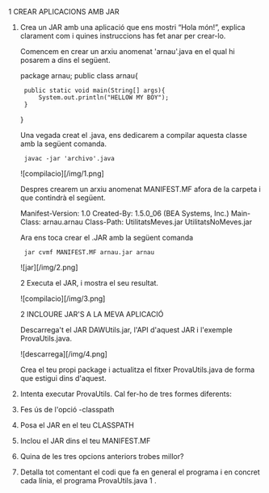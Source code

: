 
1 CREAR APLICACIONS AMB JAR


1. Crea un JAR amb una aplicació que ens mostri “Hola món!”, explica clarament com i quines instruccions has fet anar per crear-lo.

	Comencem en crear un arxiu anomenat 'arnau'.java en el qual hi posarem a dins el següent.

	package arnau;
	public class arnau{

		public static void main(String[] args){
			System.out.println("HELLOW MY BOY");		
		}

	}

	Una vegada creat el .java, ens dedicarem a compilar aquesta classe amb la següent comanda.
    
    	javac -jar 'archivo'.java
        
	![compilacio][/img/1.png]
    
	Despres crearem un arxiu anomenat MANIFEST.MF afora de la carpeta i que contindrà el següent.
    
    Manifest-Version: 1.0
    Created-By: 1.5.0_06 (BEA Systems, Inc.)
    Main-Class: arnau.arnau
    Class-Path: UtilitatsMeves.jar UtilitatsNoMeves.jar
    
    Ara ens toca crear el .JAR amb la següent comanda
    
    	jar cvmf MANIFEST.MF arnau.jar arnau
    
     ![jar][/img/2.png]
        
        
	2 Executa el JAR, i mostra el seu resultat.
    
	![compilacio][/img/3.png]
    
    
    
	2 INCLOURE JAR'S A LA MEVA APLICACIÓ
	
    Descarrega't el JAR DAWUtils.jar, l'API d'aquest JAR i l'exemple ProvaUtils.java.
	
    ![descarrega][/img/4.png]
    
    Crea el teu propi package i actualitza el fitxer ProvaUtils.java de forma que estigui
dins d'aquest.
3. Intenta executar ProvaUtils. Cal fer-ho de tres formes diferents:
1. Fes ús de l'opció -classpath
2. Posa el JAR en el teu CLASSPATH
3. Inclou el JAR dins el teu MANIFEST.MF
4. Quina de les tres opcions anteriors trobes millor?
5. Detalla tot comentant el codi que fa en general el programa i en concret cada línia, el
programa ProvaUtils.java 1 .